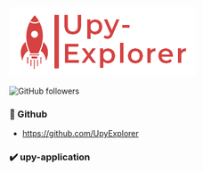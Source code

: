 <a href ="https://www.upyexplorer.com" target="_blank"><img src="docs/upy-explorer.png"></a>

![GitHub followers](https://img.shields.io/github/followers/UpyExplorer?label=UpyExplorer&style=social)
### 🚀 Github

- https://github.com/UpyExplorer

### ✔️ upy-application
